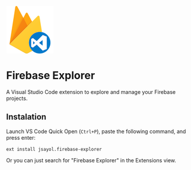 ![Firebase Explorer logo](assets/icon.png)

# Firebase Explorer

A Visual Studio Code extension to explore and manage your Firebase projects.

## Instalation
Launch VS Code Quick Open (`Ctrl+P`), paste the following command, and press enter:
```
ext install jsayol.firebase-explorer
```

Or you can just search for "Firebase Explorer" in the Extensions view.